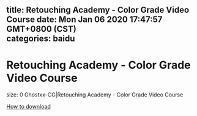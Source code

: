 
title: Retouching Academy - Color Grade Video Course
date: Mon Jan 06 2020 17:47:57 GMT+0800 (CST)    
categories: baidu
---

# Retouching Academy - Color Grade Video Course
size: 0
 Ghostxx-CG|Retouching Academy - Color Grade Video Course
 

[How to download](https://bpcam.bemobtrk.com/go/2ceec3aa-1ca2-46d6-b9ff-aaa5c184517c?jno=5044)